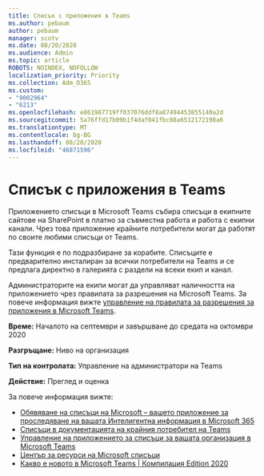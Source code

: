 ```yaml
---
title: Списък с приложения в Teams
ms.author: pebaum
author: pebaum
manager: scotv
ms.date: 08/20/2020
ms.audience: Admin
ms.topic: article
ROBOTS: NOINDEX, NOFOLLOW
localization_priority: Priority
ms.collection: Adm_O365
ms.custom:
- "9002964"
- "6213"
ms.openlocfilehash: e861987719ff037076ddf8a87494453855140a2d
ms.sourcegitcommit: 5a76ffd17b09b1f4daf041fbc08a6512172198a6
ms.translationtype: MT
ms.contentlocale: bg-BG
ms.lasthandoff: 08/20/2020
ms.locfileid: "46871596"
---
```

# <a name="lists-app-in-teams"></a>Списък с приложения в Teams

Приложението списъци в Microsoft Teams събира списъци в екипните сайтове на SharePoint в платно за съвместна работа и работа с екипни канали. Чрез това приложение крайните потребители могат да работят по своите любими списъци от Teams.  

Тази функция е по подразбиране за корабите. Списъците е предварително инсталиран за всички потребители на Teams и се предлага директно в галерията с раздели на всеки екип и канал.  

Администраторите на екипи могат да управляват наличността на приложението чрез правилата за разрешения на Microsoft Teams. За повече информация вижте [управление на правилата за разрешения за приложения в Microsoft Teams](https://docs.microsoft.com/microsoftteams/teams-app-permission-policies).

**Време:** Началото на септември и завършване до средата на октомври 2020  

**Разгръщане:** Ниво на организация  

**Тип на контролата:**  Управление на администратори на Teams  

**Действие:**  Преглед и оценка

За повече информация вижте: 

- [Обявяване на списъци на Microsoft – вашето приложение за проследяване на вашата Интелигентна информация в Microsoft 365](https://techcommunity.microsoft.com/t5/microsoft-365-blog/announcing-microsoft-lists-your-smart-information-tracking-app/ba-p/1372233)
- [Списъци в документацията на крайния потребител на Teams](https://support.microsoft.com/office/get-started-with-lists-in-microsoft-taeams-c971e46b-b36c-491b-9c35-efeddd0297db)
- [Управление на приложението за списъци за вашата организация в Microsoft Teams](https://docs.microsoft.com/microsoftteams/manage-lists-app)
- [Център за ресурси на Microsoft списъци](https://aka.ms/MSLists)
- [Какво е новото в Microsoft Teams | Компилация Edition 2020](https://techcommunity.microsoft.com/t5/microsoft-teams-blog/what-s-new-in-microsoft-teams-build-edition-2020/ba-p/1394224)